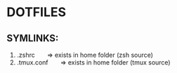 # DOTFILES

## SYMLINKS:
1. .zshrc&emsp;&emsp;=> exists in home folder (zsh source)
2. .tmux.conf&emsp;&emsp;=> exists in home folder (tmux source)
